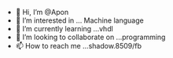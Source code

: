 - 👋 Hi, I’m @Apon
- 👀 I’m interested in ... Machine language 
- 🌱 I’m currently learning ...vhdl
- 💞️ I’m looking to collaborate on ...programming 
- 📫 How to reach me ...shadow.8509/fb

<!---
Apon8509/Apon8509 is a ✨ special ✨ repository because its `README.md` (this file) appears on your GitHub profile.
You can click the Preview link to take a look at your changes.
--->
